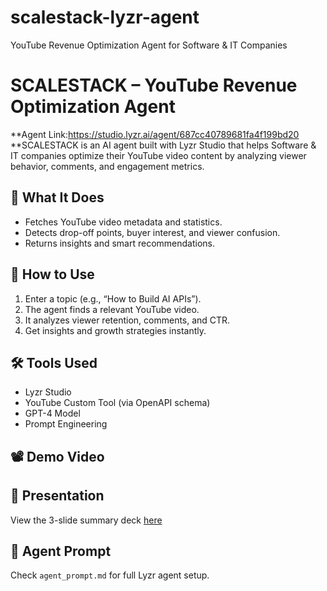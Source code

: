 # scalestack-lyzr-agent
YouTube Revenue Optimization Agent for Software &amp; IT Companies
# SCALESTACK – YouTube Revenue Optimization Agent
**Agent Link:https://studio.lyzr.ai/agent/687cc40789681fa4f199bd20
**SCALESTACK is an AI agent built with Lyzr Studio that helps Software & IT companies optimize their YouTube video content by analyzing viewer behavior, comments, and engagement metrics.

## 🧠 What It Does
- Fetches YouTube video metadata and statistics.
- Detects drop-off points, buyer interest, and viewer confusion.
- Returns insights and smart recommendations.

## 🚀 How to Use
1. Enter a topic (e.g., “How to Build AI APIs”).
2. The agent finds a relevant YouTube video.
3. It analyzes viewer retention, comments, and CTR.
4. Get insights and growth strategies instantly.

## 🛠️ Tools Used
- Lyzr Studio
- YouTube Custom Tool (via OpenAPI schema)
- GPT-4 Model
- Prompt Engineering

## 📽️ Demo Video


## 📄 Presentation
View the 3-slide summary deck [here](./docs/presentation.pdf)

## 🧰 Agent Prompt
Check `agent_prompt.md` for full Lyzr agent setup.
